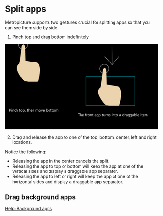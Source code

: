 # Split apps

Metropicture supports two gestures crucial for splitting apps so that you can see them side by side.

1. Pinch top and drag bottom indefinitely

![](https://github.com/metropicture/help/blob/master/images/Split-app-1.png?raw=true)

2. Drag and release the app to one of the top, bottom, center, left and right locations.

Notice the following:

- Releasing the app in the center cancels the split.
- Releasing the app to top or bottom will keep the app at one of the vertical sides and display a draggable app separator.
- Releasing the app to left or right will keep the app at one of the horizontal sides and display a draggable app separator.

## Drag background apps

[Help: Background apps](background-apps.md)
